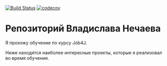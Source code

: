 [![Build Status](https://travis-ci.org/nvladislavn/job4j.svg?branch=master)](https://travis-ci.org/nvladislavn/job4j)
[![codecov](https://codecov.io/gh/nvladislavn/job4j/branch/master/graph/badge.svg)](https://codecov.io/gh/nvladislavn/job4j)


# Репозиторий Владислава Нечаева

Я прохожу обучение по курсу Job4J. 

Ниже находятся наиболее интересные проекты, которые я реализовал во время обучения.